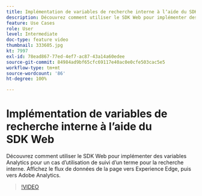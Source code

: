 ```yaml
---
title: Implémentation de variables de recherche interne à lʼaide du SDK Web
description: Découvrez comment utiliser le SDK Web pour implémenter des variables Analytics pour un cas dʼutilisation de suivi dʼun terme pour la recherche interne. Affichez le flux de données de la page vers Experience Edge, puis vers Adobe Analytics.
feature: Use Cases
role: User
level: Intermediate
doc-type: feature video
thumbnail: 333605.jpg
kt: 7997
exl-id: 78ead867-77ed-4ef7-ac87-43a14a60edee
source-git-commit: 84984ad9bf65cfc69117e40ac0e0cfe503cac5e5
workflow-type: tm+mt
source-wordcount: '86'
ht-degree: 100%

---
```


# Implémentation de variables de recherche interne à lʼaide du SDK Web

Découvrez comment utiliser le SDK Web pour implémenter des variables Analytics pour un cas dʼutilisation de suivi dʼun terme pour la recherche interne. Affichez le flux de données de la page vers Experience Edge, puis vers Adobe Analytics.

>[!VIDEO](https://video.tv.adobe.com/v/333605/?quality=12&learn=on)

